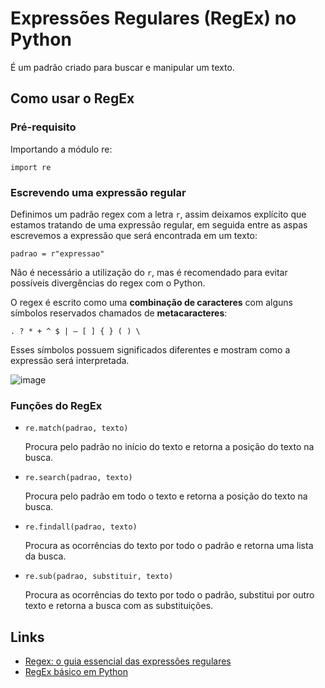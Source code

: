 # Expressões Regulares (RegEx) no Python

É um padrão criado para buscar e manipular um texto.

## Como usar o RegEx

### Pré-requisito

Importando a módulo re:

    import re

### Escrevendo uma expressão regular

Definimos um padrão regex com a letra `r`, assim deixamos explícito que estamos tratando de uma expressão regular, em seguida entre as aspas escrevemos a expressão que será encontrada em um texto:

    padrao = r"expressao"

Não é necessário a utilização do `r`, mas é recomendado para evitar possíveis divergências do regex com o Python.

O regex é escrito como uma **combinação de caracteres** com alguns símbolos reservados chamados de **metacaracteres**: 

    . ? * + ^ $ | — [ ] { } ( ) \

Esses símbolos possuem significados diferentes e mostram como a expressão será interpretada.

![image](https://github.com/user-attachments/assets/c6a548b2-7cca-438e-8e58-157d663f028a)

### Funções do RegEx

- `re.match(padrao, texto)`

  Procura pelo padrão no início do texto e retorna a posição do texto na busca.
  
- `re.search(padrao, texto)`
  
  Procura pelo padrão em todo o texto e retorna a posição do texto na busca.
  
- `re.findall(padrao, texto)`

  Procura as ocorrências do texto por todo o padrão e retorna uma lista da busca. 
  
- `re.sub(padrao, substituir, texto)`

  Procura as ocorrências do texto por todo o padrão, substitui por outro texto e retorna a busca com as substituições. 

## Links

- [Regex: o guia essencial das expressões regulares](https://blog.dp6.com.br/regex-o-guia-essencial-das-express%C3%B5es-regulares-2fc1df38a481)
- [RegEx básico em Python](https://medium.com/pyladiesbh/regex-b%C3%A1sico-em-python-31dcb7fac046)
